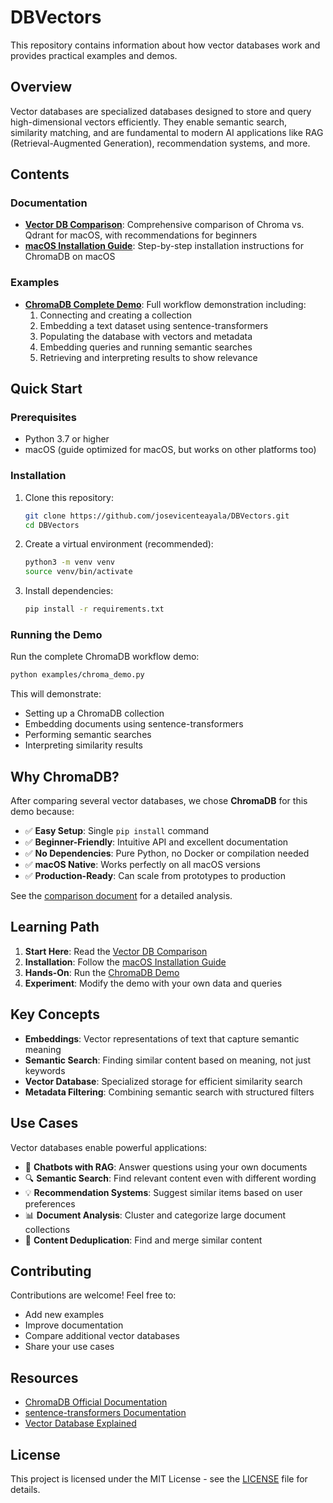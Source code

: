 # DBVectors

This repository contains information about how vector databases work and provides practical examples and demos.

## Overview

Vector databases are specialized databases designed to store and query high-dimensional vectors efficiently. They enable semantic search, similarity matching, and are fundamental to modern AI applications like RAG (Retrieval-Augmented Generation), recommendation systems, and more.

## Contents

### Documentation

- **[Vector DB Comparison](docs/vector_db_comparison.md)**: Comprehensive comparison of Chroma vs. Qdrant for macOS, with recommendations for beginners
- **[macOS Installation Guide](docs/macos_installation.md)**: Step-by-step installation instructions for ChromaDB on macOS

### Examples

- **[ChromaDB Complete Demo](examples/chroma_demo.py)**: Full workflow demonstration including:
  1. Connecting and creating a collection
  2. Embedding a text dataset using sentence-transformers
  3. Populating the database with vectors and metadata
  4. Embedding queries and running semantic searches
  5. Retrieving and interpreting results to show relevance

## Quick Start

### Prerequisites

- Python 3.7 or higher
- macOS (guide optimized for macOS, but works on other platforms too)

### Installation

1. Clone this repository:
   ```bash
   git clone https://github.com/josevicenteayala/DBVectors.git
   cd DBVectors
   ```

2. Create a virtual environment (recommended):
   ```bash
   python3 -m venv venv
   source venv/bin/activate
   ```

3. Install dependencies:
   ```bash
   pip install -r requirements.txt
   ```

### Running the Demo

Run the complete ChromaDB workflow demo:

```bash
python examples/chroma_demo.py
```

This will demonstrate:
- Setting up a ChromaDB collection
- Embedding documents using sentence-transformers
- Performing semantic searches
- Interpreting similarity results

## Why ChromaDB?

After comparing several vector databases, we chose **ChromaDB** for this demo because:

- ✅ **Easy Setup**: Single `pip install` command
- ✅ **Beginner-Friendly**: Intuitive API and excellent documentation
- ✅ **No Dependencies**: Pure Python, no Docker or compilation needed
- ✅ **macOS Native**: Works perfectly on all macOS versions
- ✅ **Production-Ready**: Can scale from prototypes to production

See the [comparison document](docs/vector_db_comparison.md) for a detailed analysis.

## Learning Path

1. **Start Here**: Read the [Vector DB Comparison](docs/vector_db_comparison.md)
2. **Installation**: Follow the [macOS Installation Guide](docs/macos_installation.md)
3. **Hands-On**: Run the [ChromaDB Demo](examples/chroma_demo.py)
4. **Experiment**: Modify the demo with your own data and queries

## Key Concepts

- **Embeddings**: Vector representations of text that capture semantic meaning
- **Semantic Search**: Finding similar content based on meaning, not just keywords
- **Vector Database**: Specialized storage for efficient similarity search
- **Metadata Filtering**: Combining semantic search with structured filters

## Use Cases

Vector databases enable powerful applications:

- 🤖 **Chatbots with RAG**: Answer questions using your own documents
- 🔍 **Semantic Search**: Find relevant content even with different wording
- 💡 **Recommendation Systems**: Suggest similar items based on user preferences
- 📊 **Document Analysis**: Cluster and categorize large document collections
- 🎯 **Content Deduplication**: Find and merge similar content

## Contributing

Contributions are welcome! Feel free to:
- Add new examples
- Improve documentation
- Compare additional vector databases
- Share your use cases

## Resources

- [ChromaDB Official Documentation](https://docs.trychroma.com)
- [sentence-transformers Documentation](https://www.sbert.net/)
- [Vector Database Explained](https://www.pinecone.io/learn/vector-database/)

## License

This project is licensed under the MIT License - see the [LICENSE](LICENSE) file for details.
